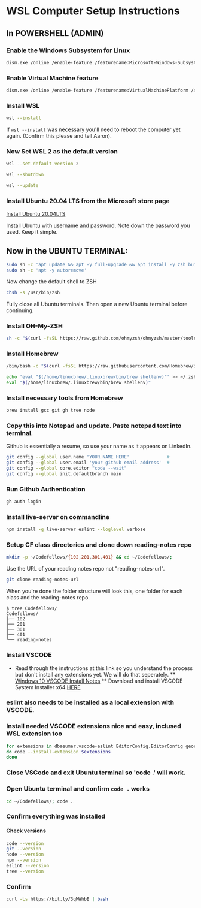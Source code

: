 # WSL Computer Setup Instructions

## In POWERSHELL (ADMIN)

### Enable the Windows Subsystem for Linux
```bash
dism.exe /online /enable-feature /featurename:Microsoft-Windows-Subsystem-Linux /all /norestart
```
### Enable Virtual Machine feature
```bash
dism.exe /online /enable-feature /featurename:VirtualMachinePlatform /all /norestart
```
### Install WSL
```bash
wsl --install
```
If `wsl --install` was necessary you'll need to reboot the computer yet again. (Confirm this please and tell Aaron).
### Now Set WSL 2 as the default version
```bash
wsl --set-default-version 2
```
```bash
wsl --shutdown
```
```bash
wsl --update
```

### Install Ubuntu 20.04 LTS from the Microsoft store page

[Install Ubuntu 20.04LTS](https://www.microsoft.com/store/apps/9n6svws3rx71)

Install Ubuntu with username and password. Note down the password you used. Keep it simple.

## Now in the UBUNTU TERMINAL:
```bash
sudo sh -c 'apt update && apt -y full-upgrade && apt install -y zsh build-essential wget ca-certificates'
sudo sh -c 'apt -y autoremove'
```
Now change the default shell to ZSH
```bash
chsh -s /usr/bin/zsh
```
Fully close all Ubuntu terminals. Then open a new Ubuntu terminal before continuing.
### Install OH-My-ZSH
```bash
sh -c "$(curl -fsSL https://raw.github.com/ohmyzsh/ohmyzsh/master/tools/install.sh)"
```
### Install Homebrew
```bash
/bin/bash -c "$(curl -fsSL https://raw.githubusercontent.com/Homebrew/install/HEAD/install.sh)"
```
```bash
echo 'eval "$(/home/linuxbrew/.linuxbrew/bin/brew shellenv)"' >> ~/.zshrc
eval "$(/home/linuxbrew/.linuxbrew/bin/brew shellenv)"
```
### Install necessary tools from Homebrew
```bash
brew install gcc git gh tree node
```
### Copy this into Notepad and update. Paste notepad text into terminal.
Github is essentially a resume, so use your name as it appears on LinkedIn.
```bash
git config --global user.name 'YOUR NAME HERE'              # 
git config --global user.email 'your github email address'  # 
git config --global core.editor "code --wait"
git config --global init.defaultbranch main
```
### Run Github Authentication
```bash
gh auth login
```
### Install live-server on commandline
```bash
npm install -g live-server eslint --loglevel verbose
```
### Setup CF class directories and clone down reading-notes repo
```bash
mkdir -p ~/Codefellows/{102,201,301,401} && cd ~/Codefellows/;
```
Use the URL of your reading notes repo not "reading-notes-url".
```bash
git clone reading-notes-url
```
When you're done the folder structure will look this, one folder for each class and the reading-notes repo.

```
$ tree Codefellows/
Codefellows/
├── 102
├── 201
├── 301
├── 401
└── reading-notes
```
### Install VSCODE
* Read through the instructions at this link so you understand the process but don't install any extensions yet. We will do that seperately. 
 ** [Windows 10 VSCODE Install Notes](https://codefellows.github.io/setup-guide/system-setup/windows/10-vscode.html)
 ** Download and install VSCODE System Installer x64 [HERE](https://code.visualstudio.com/docs/?dv=win64)

### eslint also needs to be installed as a local extension with VSCODE.

### Install needed VSCODE extensions nice and easy, inclused WSL extension too
```bash
for extensions in dbaeumer.vscode-eslint EditorConfig.EditorConfig george-alisson.html-preview-vscode ms-vscode-remote.remote-wsl rangav.vscode-thunder-client ritwickdey.LiveServer
do code --install-extension $extensions
done
```

### Close VSCode and exit Ubuntu terminal so 'code .' will work.

### Open Ubuntu terminal and confirm `code .` works
```bash
cd ~/Codefellows/; code .
```
### Confirm everything was installed
#### Check versions
```bash
code --version
git --version
node --version
npm --version
eslint --version
tree --version
```
### Confirm 
```bash
curl -Ls https://bit.ly/3qMWhbE | bash
```
